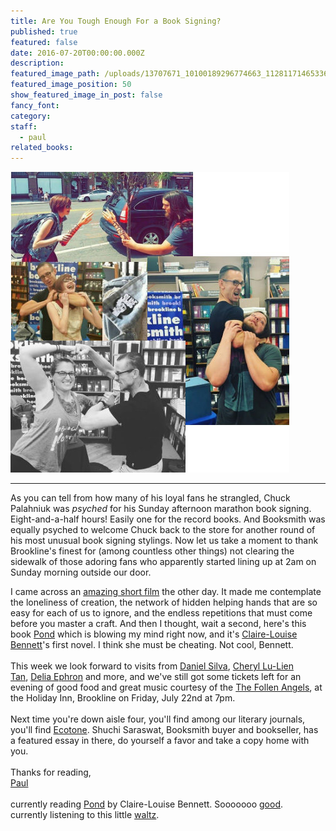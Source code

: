 ```yaml
---
title: Are You Tough Enough For a Book Signing?
published: true
featured: false
date: 2016-07-20T00:00:00.000Z
description:
featured_image_path: /uploads/13707671_10100189296774663_1128117146533660592_n-compressor.jpg
featured_image_position: 50
show_featured_image_in_post: false
fancy_font:
category:
staff:
  - paul
related_books:
---
```



![full-img](/uploads/versions/chuck1---x----446-481x---.jpg)

---

As you can tell from how many of his loyal fans he strangled, Chuck Palahniuk was&nbsp;*psyched*&nbsp;for his Sunday afternoon marathon book signing. Eight-and-a-half hours! Easily one for the record books. And Booksmith was equally psyched to welcome Chuck back to the store for another round of his most unusual book signing stylings. Now let us take a moment to thank Brookline's finest for (among countless other things) not clearing the sidewalk of those adoring fans who apparently started lining up at 2am on Sunday morning outside our door.

I came across an&nbsp;[amazing short film](https://vimeo.com/137464081)&nbsp;the other day. It made me contemplate the loneliness of creation, the network of hidden helping hands that are so easy for each of us to ignore, and the endless repetitions that must come before you master a craft. And then I thought, wait a second, here's this book&nbsp;[Pond](https://www.brooklinebooksmith-shop.com/book/9780399575891)&nbsp;which is blowing my mind right now, and it's&nbsp;[Claire-Louise Bennett](https://www.vogue.com/13455285/pond-claire-louise-bennett-interview/)'s first novel. I think she must be cheating. Not cool, Bennett.
<br>
<br>This week we look forward to visits from&nbsp;[Daniel Silva](https://www.brooklinebooksmith.com/events/2016-07/daniel-silva-the-black-widow/),&nbsp;[Cheryl Lu-Lien](https://www.brooklinebooksmith.com/events/2016-07/cheryl-lu-lien-tan-sarong-party-girls/) [Tan](https://www.brooklinebooksmith.com/events/2016-07/cheryl-lu-lien-tan-sarong-party-girls/),&nbsp;[Delia Ephron](https://www.brooklinebooksmith.com/events/2016-07/delia-ephron-siracusa/)&nbsp;and more, and we've still got some tickets left for an evening of good food and great music courtesy of the&nbsp;[The Follen Angels](https://follenangels.com/), at the Holiday Inn, Brookline on Friday, July 22nd at 7pm.
<br>
<br>Next time you're down aisle four, you'll find among our literary journals, you'll find&nbsp;[Ecotone](https://ecotonemagazine.org/ecotone-authors/shuchi-saraswat/). Shuchi Saraswat, Booksmith buyer and bookseller, has a featured essay in there, do yourself a favor and take a copy home with you.
<br>
<br>Thanks for reading,
<br>[Paul](https://www.ptpainter.com/)
<br>
<br>currently reading&nbsp;[Pond](https://www.brooklinebooksmith-shop.com/book/9780399575891)&nbsp;by Claire-Louise Bennett. Sooooooo&nbsp;[good](https://www.theguardian.com/books/2015/nov/18/pond-claire-louise-bennett-review).
<br>currently listening to this little&nbsp;[waltz](https://www.youtube.com/watch?v=Mz_sf698IAg).